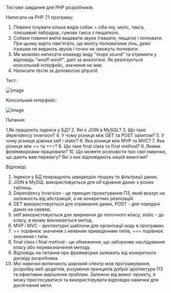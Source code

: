 
Тестове завдання для PHP розробників

Написати на PHP 7.1 програму:
1. Повинні існувати кілька видів собак = сіба-іну, мопс, такса, плюшевий лабрадор, гумова такса з пищалкою.
2. Собаки повинні вміти видавати звуки (гавкати, пищати) і полювати. При цьому варто пам'ятати, що мопсу полюватиме лінь, деякі іграшки не видають звуків і точно не зможуть полювати.
3. Ми можемо написати команду виду "mops sound" та отримати у відповідь "woof! woof!", далі за аналогією. Як реалізується консольний інтерфейс, значення не має.
4. Написати тести за допомогою phpunit.

Тест:



![image](https://github.com/kurashine/DogTest-PHP/assets/76958599/110f376e-3c79-45c1-8b5f-4c55568db881)


Консольний інтерфейс:


![image](https://github.com/kurashine/DogTest-PHP/assets/76958599/747b4c86-a2ab-49ba-9f97-4c4eb575b720)



Питання:

1.Як працюють індекси у БД?
2. Які є JOIN в MySQL?
3. Що таке dependency inversion?
4. У чому різниця між GET та POST запитом?
5. У чому різниця дзвінка self і static?
6. Яка різниця між MVP та MVC?
7. Яка різниця між == та ===?
8. Що таке final class та final method?
9. Якими фреймворками працювали?
10. Що можете розповісти про свої навички, що дають вам перевагу? Які з них відповідають нашій вимогам?



Відповіді:

1. Індекси у БД покращують швидкодію пошуку та фільтрації даних.
2. JOIN в MySQL використовується для об'єднання даних з різних таблиць.
3. Dependency Inversion - це принцип проектування ПЗ, який вказує на залежність від абстракцій, а не конкретних реалізацій.
4. GET використовується для отримання даних, POST - для передачі даних на сервер.
5. self використовується для звернення до поточного класу, static - до класу, в якому викликається метод.
6. MVP і MVC - архітектурні шаблони для організації коду в програмах. 
7. == порівнює значення з неявним приведенням типів, === порівнює значення і типи.
8. final class і final method - це обмеження, що забороняє наслідування класу або перевизначення методу.
9. Відповідь на питання про фреймворки залежить від конкретного досвіду розробника.
10. Мої навички включають широкий спектр мов програмування, розробку веб-додатків, розуміння принципів доброї архітектури ПЗ та ефективне вирішення проблем. Залежно від вимог проекту, я можу пристосуватися та використовувати відповідні навички для досягнення мети.
